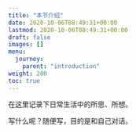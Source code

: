 ```yaml
---
title: "本节介绍"
date: 2020-10-06T08:49:31+00:00
lastmod: 2020-10-06T08:49:31+00:00
draft: false
images: []
menu:
  journey:
    parent: "introduction"
weight: 200
toc: true
---
```


在这里记录下日常生活中的所思、所想。

写什么呢？随便写，目的是和自己对话。
